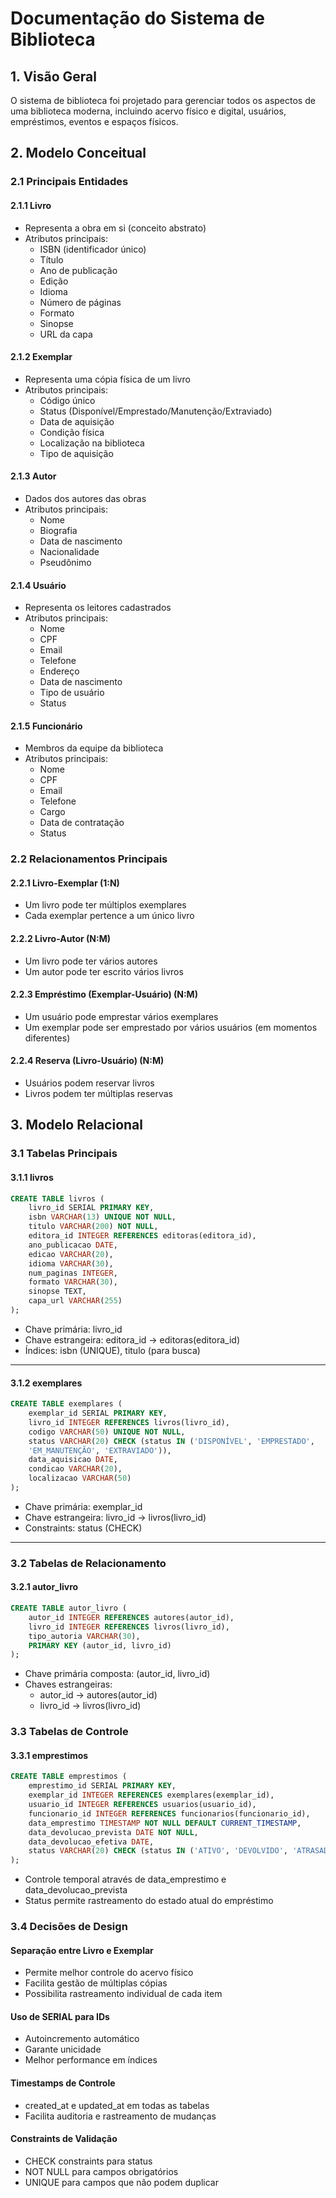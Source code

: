 # Documentação do Sistema de Biblioteca

## 1. Visão Geral
O sistema de biblioteca foi projetado para gerenciar todos os aspectos de uma biblioteca moderna, incluindo acervo físico e digital, usuários, empréstimos, eventos e espaços físicos.

## 2. Modelo Conceitual

### 2.1 Principais Entidades

#### 2.1.1 Livro
- Representa a obra em si (conceito abstrato)
- Atributos principais:
  - ISBN (identificador único)
  - Título
  - Ano de publicação
  - Edição
  - Idioma
  - Número de páginas
  - Formato
  - Sinopse
  - URL da capa

#### 2.1.2 Exemplar
- Representa uma cópia física de um livro
- Atributos principais:
  - Código único
  - Status (Disponível/Emprestado/Manutenção/Extraviado)
  - Data de aquisição
  - Condição física
  - Localização na biblioteca
  - Tipo de aquisição

#### 2.1.3 Autor
- Dados dos autores das obras
- Atributos principais:
  - Nome
  - Biografia
  - Data de nascimento
  - Nacionalidade
  - Pseudônimo

#### 2.1.4 Usuário
- Representa os leitores cadastrados
- Atributos principais:
  - Nome
  - CPF
  - Email
  - Telefone
  - Endereço
  - Data de nascimento
  - Tipo de usuário
  - Status

#### 2.1.5 Funcionário
- Membros da equipe da biblioteca
- Atributos principais:
  - Nome
  - CPF
  - Email
  - Telefone
  - Cargo
  - Data de contratação
  - Status

### 2.2 Relacionamentos Principais

#### 2.2.1 Livro-Exemplar (1:N)
- Um livro pode ter múltiplos exemplares
- Cada exemplar pertence a um único livro

#### 2.2.2 Livro-Autor (N:M)
- Um livro pode ter vários autores
- Um autor pode ter escrito vários livros

#### 2.2.3 Empréstimo (Exemplar-Usuário) (N:M)
- Um usuário pode emprestar vários exemplares
- Um exemplar pode ser emprestado por vários usuários (em momentos diferentes)

#### 2.2.4 Reserva (Livro-Usuário) (N:M)
- Usuários podem reservar livros
- Livros podem ter múltiplas reservas

## 3. Modelo Relacional

### 3.1 Tabelas Principais

#### 3.1.1 livros
``` sql
CREATE TABLE livros (
    livro_id SERIAL PRIMARY KEY,
    isbn VARCHAR(13) UNIQUE NOT NULL,
    titulo VARCHAR(200) NOT NULL,
    editora_id INTEGER REFERENCES editoras(editora_id),
    ano_publicacao DATE,
    edicao VARCHAR(20),
    idioma VARCHAR(30),
    num_paginas INTEGER,
    formato VARCHAR(30),
    sinopse TEXT,
    capa_url VARCHAR(255)
);
```
- Chave primária: livro_id
- Chave estrangeira: editora_id → editoras(editora_id)
- Índices: isbn (UNIQUE), titulo (para busca)

---
#### 3.1.2 exemplares
``` sql
CREATE TABLE exemplares (
    exemplar_id SERIAL PRIMARY KEY,
    livro_id INTEGER REFERENCES livros(livro_id),
    codigo VARCHAR(50) UNIQUE NOT NULL,
    status VARCHAR(20) CHECK (status IN ('DISPONÍVEL', 'EMPRESTADO',
    'EM_MANUTENÇÃO', 'EXTRAVIADO')),
    data_aquisicao DATE,
    condicao VARCHAR(20),
    localizacao VARCHAR(50)
);
```
- Chave primária: exemplar_id
- Chave estrangeira: livro_id → livros(livro_id)
- Constraints: status (CHECK)
---

### 3.2 Tabelas de Relacionamento

#### 3.2.1 autor_livro

``` sql
CREATE TABLE autor_livro (
    autor_id INTEGER REFERENCES autores(autor_id),
    livro_id INTEGER REFERENCES livros(livro_id),
    tipo_autoria VARCHAR(30),
    PRIMARY KEY (autor_id, livro_id)
);
``` 
- Chave primária composta: (autor_id, livro_id)
- Chaves estrangeiras:
    - autor_id → autores(autor_id)
    - livro_id → livros(livro_id)

### 3.3 Tabelas de Controle

#### 3.3.1 emprestimos

```sql
CREATE TABLE emprestimos (
    emprestimo_id SERIAL PRIMARY KEY,
    exemplar_id INTEGER REFERENCES exemplares(exemplar_id),
    usuario_id INTEGER REFERENCES usuarios(usuario_id),
    funcionario_id INTEGER REFERENCES funcionarios(funcionario_id),
    data_emprestimo TIMESTAMP NOT NULL DEFAULT CURRENT_TIMESTAMP,
    data_devolucao_prevista DATE NOT NULL,
    data_devolucao_efetiva DATE,
    status VARCHAR(20) CHECK (status IN ('ATIVO', 'DEVOLVIDO', 'ATRASADO'))
);
```
- Controle temporal através de data_emprestimo e data_devolucao_prevista
- Status permite rastreamento do estado atual do empréstimo

### 3.4 Decisões de Design

#### Separação entre Livro e Exemplar
- Permite melhor controle do acervo físico
- Facilita gestão de múltiplas cópias
- Possibilita rastreamento individual de cada item

#### Uso de SERIAL para IDs
- Autoincremento automático
- Garante unicidade
- Melhor performance em índices

#### Timestamps de Controle
- created_at e updated_at em todas as tabelas
- Facilita auditoria e rastreamento de mudanças

#### Constraints de Validação
- CHECK constraints para status
- NOT NULL para campos obrigatórios
- UNIQUE para campos que não podem duplicar
